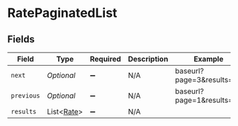 # RatePaginatedList


## Fields

| Field                                         | Type                                          | Required                                      | Description                                   | Example                                       |
| --------------------------------------------- | --------------------------------------------- | --------------------------------------------- | --------------------------------------------- | --------------------------------------------- |
| `next`                                        | *Optional<String>*                            | :heavy_minus_sign:                            | N/A                                           | baseurl?page=3&results=10                     |
| `previous`                                    | *Optional<String>*                            | :heavy_minus_sign:                            | N/A                                           | baseurl?page=1&results=10                     |
| `results`                                     | List<[Rate](../../models/components/Rate.md)> | :heavy_minus_sign:                            | N/A                                           |                                               |